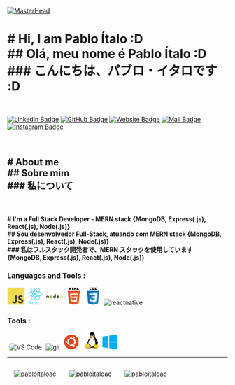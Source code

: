 [![MasterHead](https://miro.medium.com/max/1400/1*L_QoAG863l8QvqxpNyBiqw.gif)]()


<h1># Hi, I am Pablo Ítalo :D
    <br>
    ## Olá, meu nome é Pablo Ítalo :D
    <br>
    ### こんにちは、パブロ・イタロです :D
</h1>

<br>

[![Linkedin Badge](https://img.shields.io/badge/-LinkedIn-blue?style=for-the-badge&logo=Linkedin&logoColor=white&link=https://www.linkedin.com/in/fagnerpsantos/)](https://www.linkedin.com/in/pabloitalo/)     [![GitHub Badge](https://img.shields.io/badge/-pabloitaloac-181717?style=for-the-badge&logo=github&logoColor=white&link=https://github.com/pabloitaloac)](https://github.com/pabloitaloac)      [![Website Badge](https://img.shields.io/badge/-pabloitalo.com-47CCCC?style=for-the-badge&logo=google-chrome&logoColor=white&link=https://pabloitalo.com)](https://pabloitalo.com)      [![Mail Badge](https://img.shields.io/badge/-dev@pabloitalo.com-blueviolet?style=for-the-badge&logo=maildotru&logoColor=white&link=mailto:dev@pabloitalo.com)](mailto:dev@pabloitalo.com)     [![Instagram Badge](https://img.shields.io/badge/-@pabloitaloac-E4405F?style=for-the-badge&logo=instagram&logoColor=white&link=https://www.instagram.com/pabloitaloac/)](https://www.instagram.com/pabloitaloac/)

<br>
<!-- <p align="left"> 
<img src="https://komarev.com/ghpvc/?username=pabloitaloac&label=Profile%20views&color=ffde0a&style=flat-square" alt="pabloitaloac" /> </p> -->

<h2># About me
    <br>
    ## Sobre mim
    <br>
    ### 私について
</h2>

<br>

<h4>
    # I'm a Full Stack Developer - MERN stack {MongoDB, Express(.js), React(.js), Node(.js)}
<br>
    ## Sou desenvolvedor Full-Stack, atuando com MERN stack {MongoDB, Express(.js), React(.js), Node(.js)}
<br>
    ### 私はフルスタック開発者で、MERN スタックを使用しています {MongoDB, Express(.js), React(.js), Node(.js)}
<br>


<h3 align="left">Languages and Tools :</h3>
<p align="left"> 

<!-- <img src="https://angular.io/assets/images/logos/angular/angular.svg" alt="angular" width="40" height="40"/>  -->
<!-- <img src="https://raw.githubusercontent.com/devicons/devicon/master/icons/bootstrap/bootstrap-plain-wordmark.svg" alt="bootstrap" width="40" height="40"/>   -->
<!-- <img src="https://raw.githubusercontent.com/gilbarbara/logos/804dc257b59e144eaca5bc6ffd16949752c6f789/logos/bulma.svg" alt="bulma" width="40" height="40"/>   -->
<img src="https://raw.githubusercontent.com/devicons/devicon/master/icons/javascript/javascript-original.svg" alt="javascript" width="40" height="40"/>
<!-- <svg width="40" height="40" viewBox="0 0 400 400" id="Layer_1" xmlns="http://www.w3.org/2000/svg"><style>.st0{fill:#007acc}.st1{fill:#fff}</style><path class="st0" d="M0 200V0h400v400H0"/><path class="st1" d="M87.7 200.7V217h52v148h36.9V217h52v-16c0-9 0-16.3-.4-16.5 0-.3-31.7-.4-70.2-.4l-70 .3v16.4l-.3-.1zM321.4 184c10.2 2.4 18 7 25 14.3 3.7 4 9.2 11 9.6 12.8 0 .6-17.3 12.3-27.8 18.8-.4.3-2-1.4-3.6-4-5.2-7.4-10.5-10.6-18.8-11.2-12-.8-20 5.5-20 16 0 3.2.6 5 1.8 7.6 2.7 5.5 7.7 8.8 23.2 15.6 28.6 12.3 41 20.4 48.5 32 8.5 13 10.4 33.4 4.7 48.7-6.4 16.7-22 28-44.3 31.7-7 1.2-23 1-30.5-.3-16-3-31.3-11-40.7-21.3-3.7-4-10.8-14.7-10.4-15.4l3.8-2.4 15-8.7 11.3-6.6 2.6 3.5c3.3 5.2 10.7 12.2 15 14.6 13 6.7 30.4 5.8 39-2 3.7-3.4 5.3-7 5.3-12 0-4.6-.7-6.7-3-10.2-3.2-4.4-9.6-8-27.6-16-20.7-8.8-29.5-14.4-37.7-23-4.7-5.2-9-13.3-11-20-1.5-5.8-2-20-.6-25.7 4.3-20 19.4-34 41-38 7-1.4 23.5-.8 30.4 1l-.2.2z"/></svg>  -->
<img src="https://raw.githubusercontent.com/devicons/devicon/master/icons/react/react-original-wordmark.svg" alt="react" width="40" height="40"/>  
<!-- <svg width="40" height="40" viewBox="0 0 32 32" xmlns="http://www.w3.org/2000/svg" xmlns:xlink="http://www.w3.org/1999/xlink"><defs><linearGradient id="a" x1="-645.732" y1="839.188" x2="-654.59" y2="839.25" gradientTransform="matrix(-0.977, -0.323, -0.29, 0.877, -375.944, -928.287)" gradientUnits="userSpaceOnUse"><stop offset="0.231" stop-color="#999875"/><stop offset="0.563" stop-color="#9b9977"/><stop offset="0.683" stop-color="#a09f7e"/><stop offset="0.768" stop-color="#a9a889"/><stop offset="0.837" stop-color="#b7b69a"/><stop offset="0.896" stop-color="#c9c7b0"/><stop offset="0.948" stop-color="#deddcb"/><stop offset="0.994" stop-color="#f8f6eb"/><stop offset="1" stop-color="#fbf9ef"/></linearGradient><linearGradient id="b" x1="-644.287" y1="823.405" x2="-657.028" y2="845.476" gradientTransform="matrix(-0.977, -0.323, -0.29, 0.877, -375.944, -928.287)" gradientUnits="userSpaceOnUse"><stop offset="0" stop-color="#48a547"/><stop offset="1" stop-color="#3f9143"/></linearGradient><linearGradient id="c" x1="-643.386" y1="839.485" x2="-652.418" y2="833.417" gradientTransform="matrix(-0.977, -0.323, -0.29, 0.877, -375.944, -928.287)" gradientUnits="userSpaceOnUse"><stop offset="0" stop-color="#41a247"/><stop offset="0.352" stop-color="#4ba74b"/><stop offset="0.956" stop-color="#67b554"/><stop offset="1" stop-color="#69b655"/></linearGradient></defs><title>file_type_mongo</title><path d="M16.62,30l-.751-.249s.1-3.8-1.275-4.067c-.9-1.048.133-44.741,3.423-.149a2.712,2.712,0,0,0-1.333,1.523A14.1,14.1,0,0,0,16.62,30Z" style="fill:url(#a)"/><path d="M17.026,26.329a13.223,13.223,0,0,0,5-13.225C20.556,6.619,17.075,4.487,16.7,3.673a9.792,9.792,0,0,1-.825-1.6l.277,18.069S15.578,25.664,17.026,26.329Z" style="fill:url(#b)"/><path d="M15.487,26.569S9.366,22.4,9.72,15.025A15.54,15.54,0,0,1,15.239,3.377,1.725,1.725,0,0,0,15.846,2c.381.82.319,12.243.359,13.579C16.36,20.776,15.916,25.588,15.487,26.569Z" style="fill:url(#c)"/></svg> -->
<!-- <svg width="40" height="40" viewBox="-18.458 -22.75 191.151 191.151" xmlns="http://www.w3.org/2000/svg"><path d="M-18.458 6.58h191.151v132.49H-18.458V6.58z" fill="none"/><path d="M40.054 113.583h-5.175c-.183-8.735-.687-16.947-1.511-24.642h-.046l-7.879 24.642h-3.94l-7.832-24.642h-.045c-.581 7.388-.947 15.602-1.099 24.642H7.81c.304-10.993 1.068-21.299 2.289-30.919h6.414l7.465 22.719h.046l7.511-22.719h6.137c1.344 11.268 2.138 21.575 2.382 30.919M62.497 90.771c-2.107 11.434-4.887 19.742-8.337 24.928-2.688 3.992-5.633 5.99-8.84 5.99-.855 0-1.91-.258-3.16-.77v-2.757c.611.088 1.328.138 2.152.138 1.498 0 2.702-.412 3.62-1.238 1.098-1.006 1.647-2.137 1.647-3.388 0-.858-.428-2.612-1.282-5.268L42.618 90.77h5.084l4.076 13.19c.916 2.995 1.298 5.086 1.145 6.277 2.229-5.953 3.786-12.444 4.673-19.468h4.901v.002z" fill="#5d87a1"/><path d="M131.382 113.583h-14.7V82.664h4.945v27.113h9.755v3.806zM112.834 114.33l-5.684-2.805c.504-.414.986-.862 1.42-1.381 2.416-2.838 3.621-7.035 3.621-12.594 0-10.229-4.014-15.346-12.045-15.346-3.938 0-7.01 1.298-9.207 3.895-2.414 2.84-3.619 7.022-3.619 12.551 0 5.435 1.068 9.422 3.205 11.951 1.955 2.291 4.902 3.438 8.843 3.438 1.47 0 2.819-.18 4.048-.543l7.4 4.308 2.018-3.474zm-18.413-6.934c-1.252-2.014-1.878-5.248-1.878-9.707 0-7.785 2.365-11.682 7.1-11.682 2.475 0 4.289.932 5.449 2.792 1.25 2.017 1.879 5.222 1.879 9.619 0 7.849-2.367 11.774-7.099 11.774-2.476.001-4.29-.928-5.451-2.796M85.165 105.013c0 2.622-.962 4.773-2.884 6.458-1.924 1.678-4.504 2.519-7.737 2.519-3.024 0-5.956-.966-8.794-2.888l1.329-2.655c2.442 1.223 4.653 1.831 6.638 1.831 1.863 0 3.319-.413 4.375-1.232 1.055-.822 1.684-1.975 1.684-3.433 0-1.837-1.281-3.407-3.631-4.722-2.167-1.19-6.501-3.678-6.501-3.678-2.349-1.712-3.525-3.55-3.525-6.578 0-2.506.877-4.529 2.632-6.068 1.757-1.545 4.024-2.315 6.803-2.315 2.87 0 5.479.769 7.829 2.291l-1.192 2.656c-2.01-.854-3.994-1.281-5.951-1.281-1.585 0-2.809.381-3.66 1.146-.858.762-1.387 1.737-1.387 2.933 0 1.828 1.308 3.418 3.722 4.759 2.196 1.192 6.638 3.723 6.638 3.723 2.409 1.709 3.612 3.53 3.612 6.534" fill="#f8981d"/><path d="M137.59 72.308c-2.99-.076-5.305.225-7.248 1.047-.561.224-1.453.224-1.531.933.303.3.338.784.601 1.198.448.747 1.229 1.752 1.942 2.276.783.6 1.569 1.194 2.393 1.717 1.453.899 3.1 1.422 4.516 2.318.825.521 1.645 1.195 2.471 1.756.406.299.666.784 1.193.971v-.114c-.264-.336-.339-.822-.598-1.196l-1.122-1.082c-1.084-1.456-2.431-2.727-3.884-3.771-1.196-.824-3.812-1.944-4.297-3.322l-.076-.076c.822-.077 1.797-.375 2.578-.604 1.271-.335 2.43-.259 3.734-.594.6-.15 1.195-.338 1.797-.523v-.337c-.676-.673-1.158-1.567-1.869-2.203-1.902-1.643-3.998-3.25-6.164-4.595-1.16-.749-2.652-1.231-3.887-1.868-.445-.225-1.195-.336-1.457-.71-.67-.822-1.047-1.904-1.533-2.877-1.08-2.053-2.129-4.331-3.061-6.502-.674-1.456-1.084-2.91-1.906-4.257-3.85-6.35-8.031-10.196-14.457-13.971-1.381-.786-3.024-1.121-4.779-1.533l-2.803-.148c-.598-.262-1.197-.973-1.719-1.309-2.132-1.344-7.621-4.257-9.189-.411-1.01 2.431 1.494 4.821 2.354 6.054.635.856 1.458 1.83 1.902 2.802.263.635.337 1.309.6 1.98.598 1.644 1.157 3.473 1.943 5.007.41.782.857 1.604 1.381 2.312.3.414.822.597.936 1.272-.521.744-.562 1.867-.861 2.801-1.344 4.221-.819 9.45 1.086 12.552.596.934 2.018 2.99 3.92 2.202 1.684-.672 1.311-2.801 1.795-4.668.111-.451.038-.747.262-1.043v.073c.521 1.045 1.047 2.052 1.53 3.1 1.159 1.829 3.177 3.735 4.858 5.002.895.676 1.604 1.832 2.725 2.245V74.1h-.074c-.227-.335-.559-.485-.857-.745-.674-.673-1.42-1.495-1.943-2.241-1.566-2.093-2.952-4.41-4.182-6.801-.602-1.16-1.121-2.428-1.606-3.586-.226-.447-.226-1.121-.601-1.346-.562.821-1.381 1.532-1.791 2.538-.711 1.609-.785 3.588-1.049 5.646l-.147.072c-1.19-.299-1.604-1.53-2.056-2.575-1.119-2.654-1.307-6.914-.336-9.976.26-.783 1.385-3.249.936-3.995-.225-.715-.973-1.122-1.383-1.685-.482-.708-1.01-1.604-1.346-2.39-.896-2.091-1.347-4.408-2.312-6.498-.451-.974-1.234-1.982-1.868-2.879-.712-1.008-1.495-1.718-2.058-2.913-.186-.411-.447-1.083-.148-1.53.073-.3.225-.412.523-.487.484-.409 1.867.111 2.352.336 1.385.56 2.543 1.083 3.699 1.867.523.375 1.084 1.085 1.755 1.272h.786c1.193.26 2.538.072 3.661.41 1.979.636 3.772 1.569 5.38 2.576 4.893 3.103 8.928 7.512 11.652 12.778.447.858.637 1.644 1.045 2.539.787 1.832 1.76 3.7 2.541 5.493.785 1.755 1.533 3.547 2.654 5.005.559.784 2.805 1.195 3.812 1.606.745.335 1.905.633 2.577 1.044 1.271.783 2.537 1.682 3.732 2.543.595.448 2.465 1.382 2.576 2.13M99.484 39.844a5.82 5.82 0 0 0-1.529.188v.075h.072c.301.597.824 1.011 1.197 1.532.301.599.562 1.193.857 1.791l.072-.074c.527-.373.789-.971.789-1.868-.227-.264-.262-.522-.451-.784-.22-.374-.705-.56-1.007-.86" fill="#5d87a1"/><path d="M141.148 113.578h.774v-3.788h-1.161l-.947 2.585-1.029-2.585h-1.118v3.788h.731v-2.882h.041l1.078 2.882h.557l1.074-2.882v2.882zm-6.235 0h.819v-3.146h1.072v-.643h-3.008v.643h1.115l.002 3.146z" fill="#f8981d"/></svg> -->
<!-- <svg width="40" height="40" viewBox="-2.5 0 32 32" xmlns="http://www.w3.org/2000/svg"><g fill="none" fill-rule="evenodd"><path d="M-3 0h32v32H-3z"/><path fill="#353535" d="M1.192 16.267c.04 2.065.288 3.982.745 5.75.456 1.767 1.16 3.307 2.115 4.618.953 1.31 2.185 2.343 3.694 3.098 1.51.755 3.357 1.132 5.54 1.132 3.22 0 5.89-.844 8.016-2.532 2.125-1.69 3.446-4.22 3.962-7.597h1.192c-.437 3.575-1.847 6.345-4.23 8.312-2.384 1.966-5.324 2.95-8.82 2.95-2.383.04-4.42-.338-6.107-1.133-1.69-.794-3.07-1.917-4.142-3.367-1.073-1.45-1.867-3.158-2.383-5.124C.258 20.408 0 18.294 0 16.028c0-2.542.377-4.806 1.132-6.792C1.887 7.25 2.88 5.57 4.112 4.2 5.34 2.83 6.77 1.79 8.4 1.074 10.03.358 11.698 0 13.406 0c2.383 0 4.44.457 6.167 1.37 1.728.914 3.138 2.126 4.23 3.635 1.093 1.51 1.887 3.238 2.384 5.184.496 1.945.705 3.97.625 6.077H1.193zm24.43-1.192c0-1.867-.26-3.645-.775-5.333-.516-1.688-1.28-3.168-2.294-4.44-1.013-1.27-2.274-2.273-3.784-3.008-1.51-.735-3.258-1.102-5.244-1.102-1.67 0-3.228.317-4.678.953-1.45.636-2.72 1.56-3.813 2.77-1.092 1.212-1.976 2.672-2.652 4.38-.675 1.708-1.072 3.635-1.19 5.78h24.43z"/></g></svg> -->
<img src="https://raw.githubusercontent.com/devicons/devicon/master/icons/nodejs/nodejs-original-wordmark.svg" alt="nodejs" width="40" height="40"/>  
<img src="https://raw.githubusercontent.com/devicons/devicon/master/icons/html5/html5-original-wordmark.svg" alt="html5" width="40" height="40"/>  
<img src="https://raw.githubusercontent.com/devicons/devicon/master/icons/css3/css3-original-wordmark.svg" alt="css3" width="40" height="40"/>  
<img src="https://reactnative.dev/img/header_logo.svg" alt="reactnative" width="40" height="40"/>  
<!-- <img src="https://raw.githubusercontent.com/devicons/devicon/master/icons/sass/sass-original.svg" alt="sass" width="40" height="40"/>   -->
<!-- <img src="https://raw.githubusercontent.com/devicons/devicon/master/icons/vuejs/vuejs-original-wordmark.svg" alt="vuejs" width="40" height="40"/>  </p> -->

<h3 align="left">Tools :</h3>
<p align="left">  
<img src="https://camo.githubusercontent.com/5fa137d222dde7b69acd22c6572a065ce3656e6ffa1f5e88c1b5c7a935af3cc6/68747470733a2f2f63646e2e6a7364656c6976722e6e65742f67682f64657669636f6e732f64657669636f6e2f69636f6e732f7673636f64652f7673636f64652d6f726967696e616c2e737667" alt="VS Code" width="35" height="35" hspace="5"/>
<img src="https://www.vectorlogo.zone/logos/git-scm/git-scm-icon.svg" alt="git" width="40" height="40"/> 
<img src="https://raw.githubusercontent.com/devicons/devicon/1119b9f84c0290e0f0b38982099a2bd027a48bf1/icons/ubuntu/ubuntu-plain.svg" alt="Ubuntu" width="35" height="35" hspace="5"/>
<img src="https://raw.githubusercontent.com/devicons/devicon/master/icons/linux/linux-original.svg" alt="linux" width="40" height="40"/>  
<img src="https://raw.githubusercontent.com/devicons/devicon/1119b9f84c0290e0f0b38982099a2bd027a48bf1/icons/windows8/windows8-original.svg" alt="Windows" width="35" height="35"/>



<hr>



</h4>


<div style='display:flex;  ' >
<p style='display:flex; margin:15px;' >
<img align="center" src="https://github-readme-stats.vercel.app/api/top-langs?username=pabloitaloac&show_icons=true&theme=dracula&locale=en&layout=compact" alt="pabloitaloac" ></p>

<p style='display:flex; margin:15px;' >
<img align="center" src="https://github-readme-stats.vercel.app/api?username=pabloitaloac&show_icons=true&theme=dracula&locale=en" alt="pabloitaloac" /></p>

<p style='display:flex; margin:15px;' >
<img align="center" src="https://github-readme-streak-stats.herokuapp.com/?user=pabloitaloac&theme=dracula" alt="pabloitaloac" /> </p>

</div>


